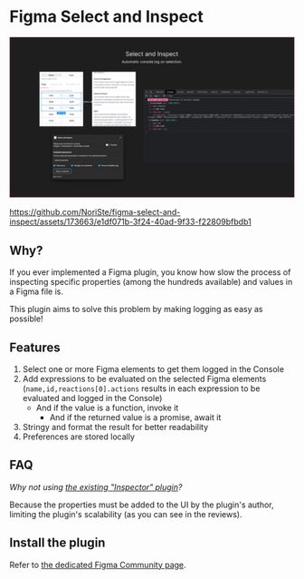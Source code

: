 # Figma Select and Inspect





![A screenshot of the plugin running in Figma](./assets/Figma%20Community%20screenshot.jpg "Select and Inspect")



https://github.com/NoriSte/figma-select-and-inspect/assets/173663/e1df071b-3f24-40ad-9f33-f22809bfbdb1



## Why?

If you ever implemented a Figma plugin, you know how slow the process of inspecting specific properties (among the hundreds available) and values in a Figma file is.

This plugin aims to solve this problem by making logging as easy as possible!

## Features

1. Select one or more Figma elements to get them logged in the Console
2. Add expressions to be evaluated on the selected Figma elements (`name,id,reactions[0].actions` results in each expression to be evaluated and logged in the Console)
   - And if the value is a function, invoke it
      - And if the returned value is a promise, await it
3. Stringy and format the result for better readability
4. Preferences are stored locally

## FAQ

*Why not using [the existing "Inspector" plugin](https://www.figma.com/community/plugin/760351147138040099/inspector?searchSessionId=ltk4azg4-ud0njxlfa8)?*

Because the properties must be added to the UI by the plugin's author, limiting the plugin's scalability (as you can see in the reviews).

## Install the plugin

Refer to [the dedicated Figma Community page](https://www.figma.com/community/plugin/1348339696557868933/select-and-inspect).
